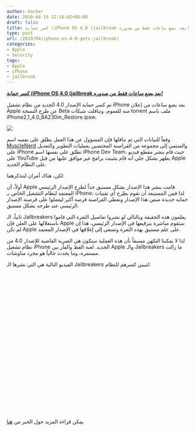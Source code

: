 ```yaml
---
author: Xacker
date: 2010-04-15 12:16:02+00:00
draft: false
title: كسر حماية (iPhone OS 4.0 (jailbreak بعد بضع ساعات فقط من صدوره!
type: post
url: /2010/04/iphone-os-4-0-gets-jailbreak/
categories:
- Apple
- Security
tags:
- Apple
- iPhone
- jailbreak
---
```


[**كسر حماية (iPhone OS 4.0 (jailbreak بعد بضع ساعات فقط من صدوره!**](http://www.it-scoop.com/2010/04/iphone-os-4-0-gets-jailbreak/)


تم كسر حماية الإصدار 4.0 الجديد من نظام تشغيل iPhone بعد بضع ساعات من إعلان Apple عن طرح النسخة Beta منه للعموم، وتناقلت شبكات torrent ملف باسم iPhone2,1_4.0_8A230m_Restore.ipsw.

[![](http://www.it-scoop.com/wp-content/uploads/2009/11/iphone-unlocked1.jpg)
](http://www.it-scoop.com/2010/04/iphone-os-4-0-gets-jailbreak/)

وفقاً للبيانات التي تم تناقلها فإن المسؤول عن هذا العمل يطلق على نفسه اسم [MuscleNerd](http://twitter.com/musclenerd) والمنتمي إلى مجموعة من القراصنة المختصين بعمليات التطوير والتعديل على iPhone تطلق على نفسها اسم iPhone Dev Team، حيث قام بنشر مقطع فيديو على YouTube يظهر بشكل جلي أنه قام بتثبيت برامج غير موافق عليها من قبل Apple على النظام الجديد.

لكن، هناك أمران لنتذكرهما:

أولاً، أن Apple قامت بنشر هذا الإصدار بشكل مستبق جداً لطرح الإصدار الرئيسي المعتمد لنظام التشغيل الخاص بـ iPhone، لذا فمن المستبعد أن تقوم بطرح أي تقنيات حماية جديدة ضمن هذا الإصدار وتعطي القراصنة فرصة أكبر ليعملوا على قرصنة الإصدار الرئيسي عند طرحه بشكل مستبق.

ثانياً، الـ Jailbreakers يعلمون هذه الحقيقة وبالتالي لو نشروا تفاصيل الثغرة التي قاموا باستغلالها على العلن فإن Apple ستقوم مباشرة بترقيعها في الإصدار الرئيسي، هذا إن لم تكن Apple على علم مستبق بهذه الثغرة وتسعى إلى إغلاقها في الإصدار المعتمد.

لذا لا يمكننا التكهن مسبقاً بأن هذه العملية ستكون هي الضربة القاضية للإصدار 4.0 من نظام تشغيل iPhone الجديد. لعبة القط والفأر بين Apple والـ Jailbreakers ما زالت مستمرة، وما يحدث حالياً هو مجرد مناوشات.

الفيديو التالية هي التي نشرها الـ Jailbreakers لتبيين كسرهم للنظام:

<!-- more --> <object classid="clsid:d27cdb6e-ae6d-11cf-96b8-444553540000" width="480" codebase="http://download.macromedia.com/pub/shockwave/cabs/flash/swflash.cab#version=6,0,40,0" height="385"><embed src="http://www.youtube.com/v/TmgriOT_9kI&hl=fr_FR&fs=1&" allowscriptaccess="always" height="385" width="480" allowfullscreen="true" type="application/x-shockwave-flash"></embed></object>



يمكن قراءة المزيد حول الخبر من [هنا](http://touchreviews.net/iphone-os-4-jailbreak-confirmed-video/)




